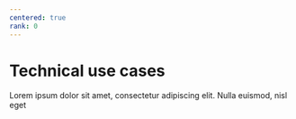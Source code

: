 ```yaml
---
centered: true
rank: 0
---
```


# Technical use cases

Lorem ipsum dolor sit amet, consectetur adipiscing elit. Nulla euismod, nisl eget